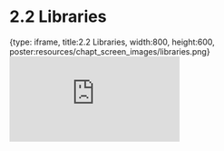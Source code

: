 # 2.2 Libraries
 
{type: iframe, title:2.2 Libraries, width:800, height:600, poster:resources/chapt_screen_images/libraries.png}
![](https://vgaysin1.github.io/CURE-MicrobialMysteries-test/libraries.html)
 

 
